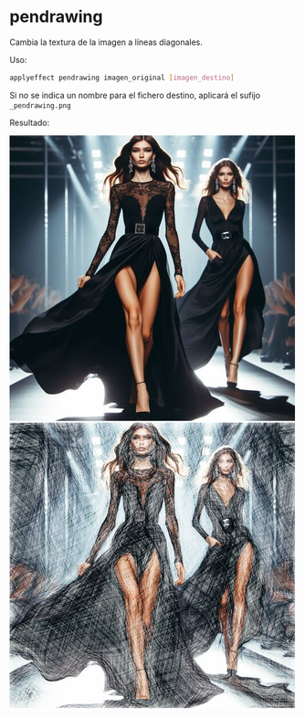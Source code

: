 # pendrawing

Cambia la textura de la imagen a líneas diagonales.

Uso:

``` sh
applyeffect pendrawing imagen_original [imagen_destino]
```

Si no se indica un nombre para el fichero destino, aplicará el sufijo `_pendrawing.png`

Resultado:

![imagen original](../../images/image.jpg)
![pendrawing](../../images/image_pendrawing.png)
